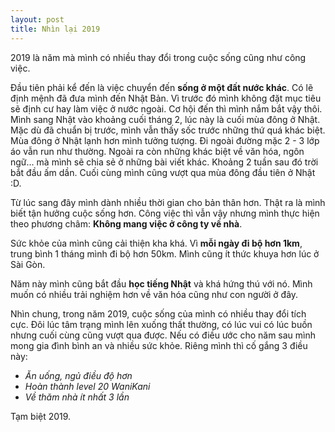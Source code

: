 ```yaml
---
layout: post
title: Nhìn lại 2019
---
```


2019 là năm mà mình có nhiều thay đổi trong cuộc sống cũng như công việc.

Đầu tiên phải kể đến là việc chuyển đến **sống ở một đất nước khác**. Có lẽ định mệnh đã đưa mình đến Nhật Bản. Vì trước đó mình không đặt mục tiêu sẽ định cư hay làm việc ở nước ngoài. Cơ hội đến thì mình nắm bắt vậy thôi. Mình sang Nhật vào khoảng cuối tháng 2, lúc này là cuối mùa đông ở Nhật. Mặc dù đã chuẩn bị trước, mình vẫn thấy sốc trước những thứ quá khác biệt. Mùa đông ở Nhật lạnh hơn mình tưởng tượng. Đi ngoài đường mặc 2 - 3 lớp áo vẫn run như thường. Ngoài ra còn những khác biệt về văn hóa, ngôn ngữ... mà mình sẽ chia sẻ ở những bài viết khác. Khoảng 2 tuần sau đó trời bắt đầu ấm dần. Cuối cùng mình cũng vượt qua mùa đông đầu tiên ở Nhật :D.

Từ lúc sang đây mình dành nhiều thời gian cho bản thân hơn. Thật ra là mình biết tận hưởng cuộc sống hơn. Công việc thì vẫn vậy nhưng mình thực hiện theo phương châm: **Không mang việc ở công ty về nhà**.

Sức khỏe của mình cũng cải thiện kha khá. Vì **mỗi ngày đi bộ hơn 1km**, trung bình 1 tháng mình đi bộ hơn 50km. Mình cũng ít thức khuya hơn lúc ở Sài Gòn.

Năm này mình cũng bắt đầu **học tiếng Nhật** và khá hứng thú với nó. Mình muốn có nhiều trải nghiệm hơn về văn hóa cũng như con người ở đây.

Nhìn chung, trong năm 2019, cuộc sống của mình có nhiều thay đổi tích cực. Đôi lúc tâm trạng mình lên xuống thất thường, có lúc vui có lúc buồn nhưng cuối cùng cũng vượt qua được. Nếu có điều ước cho năm sau mình mong gia đình bình an và nhiều sức khỏe. Riêng mình thì cố gắng 3 điều này:
- *Ăn uống, ngủ điều độ hơn*
- *Hoàn thành level 20 WaniKani*
- *Về thăm nhà ít nhất 3 lần*

Tạm biệt 2019.